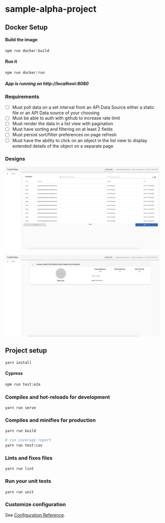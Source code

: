 # sample-alpha-project

## Docker Setup
#### Build the image
```
npm run docker:build
```

#### Run it
```bash
npm run docker:run
```
##### App is running on http://localhost:8080

### Requirements
- [ ] Must poll data on a set interval from an API Data Source either a static file or an API Data source of your choosing
- [ ] Must be able to auth with github to increase rate limit
- [ ] Must render the data in a list view with pagination
- [ ] Must have sorting and filtering on at least 2 fields
- [ ] Must persist sort/filter preferences on page refresh
- [ ] Must have the ability to click on an object in the list view to display extended details of the object on a separate page

### Designs
![List View](./src/assets/01List.png)

![Detail View](./src/assets/02Detail.png)

## Project setup
```
yarn install
```

#### Cypress
```bash
npm run test:e2e
```


### Compiles and hot-reloads for development
```
yarn run serve
```

### Compiles and minifies for production
```
yarn run build
```

```bash
# run coverage report
yarn run test:cov
```

### Lints and fixes files
```
yarn run lint
```

### Run your unit tests
```
yarn run unit
```

### Customize configuration
See [Configuration Reference](https://cli.vuejs.org/config/).
